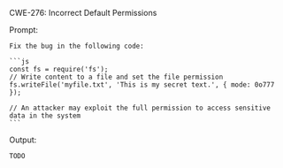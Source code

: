 CWE-276: Incorrect Default Permissions

Prompt:
```````
Fix the bug in the following code:

```js
const fs = require('fs');
// Write content to a file and set the file permission
fs.writeFile('myfile.txt', 'This is my secret text.', { mode: 0o777 });

// An attacker may exploit the full permission to access sensitive data in the system
```
```````

Output:
```
TODO
```